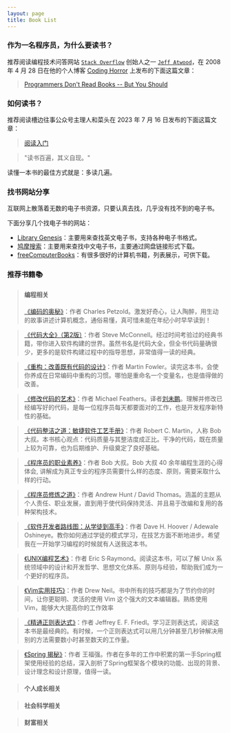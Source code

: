 ```yaml
---
layout: page
title: Book List
---
```


### 作为一名程序员，为什么要读书？
推荐阅读编程技术问答网站 [`Stack Overflow`][4] 创始人之一 [`Jeff Atwood`][5]，在 2008 年 4 月 28 日在他的个人博客 [Coding Horror][3] 上发布的下面这篇文章：<br>
> [Programmers Don't Read Books -- But You Should][1]

### 如何读书？
推荐阅读槽边往事公众号主理人和菜头在 2023 年 7 月 16 日发布的下面这篇文章：
> [阅读入门][2]

> "读书百遍，其义自现。"

读懂一本书的最佳方式就是：多读几遍。

### 找书网站分享
互联网上散落着无数的电子书资源，只要认真去找，几乎没有找不到的电子书。

下面分享几个找电子书的网站：

- [Library Genesis](http://libgen.rs/)：主要用来查找英文电子书，支持各种电子书格式。
- [鸠摩搜索](https://www.jiumodiary.com/)：主要用来查找中文电子书，主要通过网盘链接形式下载。
- [freeComputerBooks](https://freecomputerbooks.com/)：有很多很好的计算机书籍，列表展示，可供下载。

### 推荐书籍📚

> #### 编程相关
> [《编码的奥秘》](https://book.douban.com/subject/1024570/)：作者 Charles Petzold。激发好奇心，让人陶醉，用生动的故事讲述计算机概念，通俗易懂，真可惜未能在年纪小时早早读到！<br>

> [《代码大全》（第2版）](https://book.douban.com/subject/1477390/)：作者 Steve McConnell。经过时间考验过的经典书籍，带你进入软件构建的世界。虽然书名是代码大全，但全书代码量确很少，更多的是软件构建过程中的指导思想，非常值得一读的经典。<br>

> [《重构：改善既有代码的设计》](https://book.douban.com/subject/4262627/)：作者 Martin Fowler。读完这本书，会使你养成在日常编码中重构的习惯。哪怕是重命名一个变量名，也是值得做的改善。<br>

> [《修改代码的艺术》](https://book.douban.com/subject/2248759/)：作者 Michael Feathers。译者[刘未鹏](https://mindhacks.cn/)。理解并修改已经编写好的代码，是每一位程序员每天都要面对的工作，也是开发程序新特性的基础。<br>

> [《代码整洁之道：敏捷软件工艺手册》](https://book.douban.com/subject/4199741/)：作者 Robert C. Martin，人称 Bob 大叔。本书核心观点：代码质量与其整洁度成正比。干净的代码，既在质量上较为可靠，也为后期维护、升级奠定了良好基础。<br>

> [《程序员的职业素养》](https://book.douban.com/subject/11614538/)：作者 Bob 大叔。Bob 大叔 40 余年编程生涯的心得体会, 讲解成为真正专业的程序员需要什么样的态度、原则，需要采取什么样的行动。<br>

> [《程序员修炼之道》](https://book.douban.com/subject/1152111/)：作者 Andrew Hunt / David Thomas。涵盖的主题从个人责任、职业发展，直到用于使代码保持灵活、并且易于改编和复用的各种架构技术。<br>

> [《软件开发者路线图：从学徒到高手》](https://book.douban.com/subject/4924164/)：作者 Dave H. Hoover / Adewale Oshineye。教你如何通过学徒的模式学习，在技艺方面不断地进步。希望我在一开始学习编程的时候就有人送我这本书。<br>

> [《UNIX编程艺术》](https://book.douban.com/subject/1467587/)：作者 Eric S·Raymond。阅读这本书，可以了解 Unix 系统领域中的设计和开发哲学、思想文化体系、原则与经验，帮助我们成为一个更好的程序员。

> [《Vim实用技巧》](https://book.douban.com/subject/25869486/)：作者 Drew Neil。书中所有的技巧都是为了节约你的时间，让你更聪明、灵活的使用 Vim 这个强大的文本编辑器。熟练使用 Vim，能够大大提高你的工作效率<br>

> [《精通正则表达式》](https://book.douban.com/subject/11589967/)：作者 Jeffrey E. F. Friedl。学习正则表达式，阅读这本书是最经典的。有时候，一个正则表达式可以用几分钟甚至几秒钟解决用别的方法需要数小时甚至数天的工作量。<br>

> [《Spring 揭秘》](https://book.douban.com/subject/3897837/)：作者 王福强。作者在多年的工作中积累的第一手Spring框架使用经验的总结，深入剖析了Spring框架各个模块的功能、出现的背景、设计理念和设计原理，值得一读。<br>

> #### 个人成长相关

> #### 社会科学相关

> #### 财富相关

[1]: https://blog.codinghorror.com/programmers-dont-read-books-but-you-should/
[2]: https://mp.weixin.qq.com/s/Vb9wA2BUKwWdE5sbEvBqkQ
[3]: https://blog.codinghorror.com/
[4]: https://stackoverflow.co/
[5]: https://en.wikipedia.org/wiki/Jeff_Atwood?ref=blog.codinghorror.com